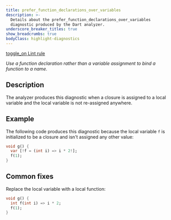 ```yaml
---
title: prefer_function_declarations_over_variables
description: >-
  Details about the prefer_function_declarations_over_variables
  diagnostic produced by the Dart analyzer.
underscore_breaker_titles: true
show_breadcrumbs: true
bodyClass: highlight-diagnostics
---
```


<div class="tags">
  <a class="tag-label"
      href="/tools/linter-rules/prefer_function_declarations_over_variables"
      title="Learn about the lint rule that enables this diagnostic."
      aria-label="Learn about the lint rule that enables this diagnostic."
      target="_blank">
    <span class="material-symbols" aria-hidden="true">toggle_on</span>
    <span>Lint rule</span>
  </a>
</div>

_Use a function declaration rather than a variable assignment to bind a function
to a name._

## Description

The analyzer produces this diagnostic when a closure is assigned to a
local variable and the local variable is not re-assigned anywhere.

## Example

The following code produces this diagnostic because the local variable `f`
is initialized to be a closure and isn't assigned any other value:

```dart
void g() {
  var [!f = (int i) => i * 2!];
  f(1);
}
```

## Common fixes

Replace the local variable with a local function:

```dart
void g() {
  int f(int i) => i * 2;
  f(1);
}
```
